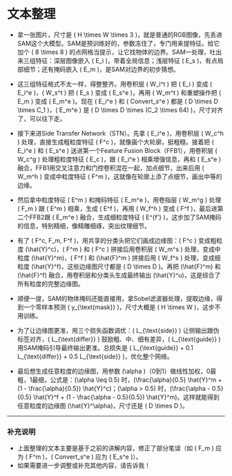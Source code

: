 # 文本整理

- 拿一张图片，尺寸是 \( H \times W \times 3 \)，就是普通的RGB图像，先丢进SAM这个大模型。SAM是预训练好的，参数冻住了，专门用来提特征。给它加个 \( 8 \times 8 \) 的点网格当提示，让它找物体的边界。SAM一处理，吐出来三组特征：深层图像嵌入 \( E_i \)，带着全局信息；浅层特征 \( E_s \)，有点局部细节；还有掩码嵌入 \( E_m \)，是SAM对边界的初步猜想。

- 这三组特征格式不太一样，得整整齐。用卷积层 \( W_i^t \) 把 \( E_i \) 变成 \( E_i^e \)，\( W_s^t \) 把 \( E_s \) 变成 \( E_s^e \)，再用 \( W_m^t \) 和重塑操作把 \( E_m \) 变成 \( E_m^e \)。现在 \( E_i^e \) 和 \( Convert_s^e \) 都是 \( D \times D \times C_1 \)，\( E_m^e \) 是 \( D \times D \times (C_2 \times 64) \)，尺寸对齐了，可以往下走。

- 接下来进Side Transfer Network（STN）。先拿 \( E_i^e \)，用卷积层 \( W_c^h \) 处理，直接生成粗粒度特征 \( F^c \)，就像画个大轮廓，挺粗糙。接着把 \( E_i^e \) 和 \( E_s^e \) 送进第一个Feature Fusion Block（FFB1），用卷积层 \( W_c^g \) 处理粗粒度特征 \( E_c \)，跟 \( E_i^e \) 相乘增强信息，再和 \( E_s^e \) 融合，FFB1用交叉注意力和门控卷积混在一起，加点细节，出来后用 \( W_m^h \) 变成中粒度特征 \( F^m \)，这就像在轮廓上添了点细节，画出中等的边缘。

- 然后拿中粒度特征 \( E^m \) 和掩码特征 \( E_m^e \)，用卷指层 \( W_m^g \) 处理 \( F_m \) 跟 \( E^m \) 相乘，生成 \( E^f \)，再用 \( W_f^h \) 变成 \( F^f \)，最后进第二个FFB2跟 \( E_m^e \) 融合，生成细粒度特征 \( E^{f'} \)，这步加了SAM掩码的信息，特别精细，像精雕细琢，突出纹理细节。

- 有了 \( F^c, F_m, F^f \)，用共享的分类头把它们画成边缘图：\( F^c \) 变成粗粒度 \(\hat{Y}^c\)，\( F^m \) 和 \( F^c \) 拼接后用卷积层 \( W_m^s \) 处理，变成中粒度 \(\hat{Y}^m\)，\( F^f \) 和 \(\hat{F}^m \) 拼接后用 \( W_f^s \) 处理，变成细粒度 \(\hat{Y}^f\)，这些边缘图尺寸都是 \( D \times D \)。再把 \(\hat{F}^m\) 和 \(\hat{F}^f\) 融合，用卷积层和分类头生成最终输出 \(\hat{Y}^u\)，这是综合了所有粒度的完整边缘图。

- 顺便一提，SAM的物体掩码还能直接用，拿Sobel滤波器处理，提取边缘，得到一个零样本预测 \( y_{\text{mask}} \)，尺寸大概是 \( H \times W \)，这步不用训练。

- 为了让边缘图更准，用三个损失函数调优：\( L_{\text{side}} \) 让侧输出跟伪标签对齐，\( L_{\text{differ}} \) 鼓励粗、中、细有差异，\( L_{\text{guide}} \) 用SAM掩码引导最终输出更准。总损失是 \( L_{\text{guide}} + 0.1 L_{\text{differ}} + 0.5 L_{\text{side}} \)，优化整个网络。

- 最后想生成任意粒度的边缘图，用参数 \(\alpha \)（0到1）做线性加权，0最粗，1最细，公式是：\(\alpha \leq 0.5\) 时，\(\frac{\alpha}{0.5} \hat{Y}^m + (1 - \frac{\alpha}{0.5}) \hat{Y}^c\)；\(\alpha > 0.5\) 时，\(\frac{\alpha - 0.5}{0.5} \hat{Y}^f + (1 - \frac{\alpha - 0.5}{0.5}) \hat{Y}^m\)。这样就能得到任意粒度的边缘图 \(\hat{Y}^\alpha\)，尺寸还是 \( D \times D \)。

---

### 补充说明
- 上面整理的文本主要是基于之前的讲解内容，修正了部分笔误（如 \( F_m \) 应为 \( F^m \)，\( Convert_s^e \) 应为 \( E_s^e \)）。
- 如果需要进一步调整或补充其他内容，请告诉我！